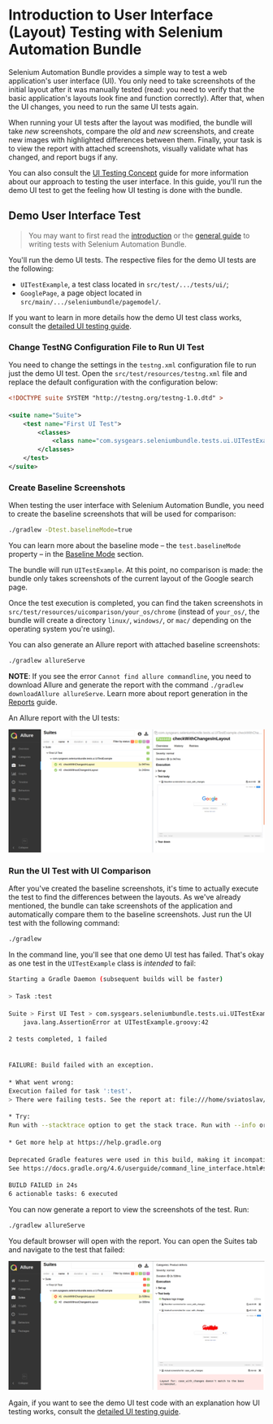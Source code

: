 # Introduction to User Interface (Layout) Testing with Selenium Automation Bundle

Selenium Automation Bundle provides a simple way to test a web application's user interface (UI). You only need to take
screenshots of the initial layout after it was manually tested (read: you need to verify that the basic application's
layouts look fine and function correctly). After that, when the UI changes, you need to run the same UI tests again.

When running your UI tests after the layout was modified, the bundle will take _new_ screenshots, compare the _old_ and
_new_ screenshots, and create new images with highlighted differences between them. Finally, your task is to view the
report with attached screenshots, visually validate what has changed, and report bugs if any.

You can also consult the [UI Testing Concept] guide for more information about our approach to testing the user
interface. In this guide, you'll run the demo UI test to get the feeling how UI testing is done with the bundle.

## Demo User Interface Test

> You may want to first read the [introduction] or the [general guide] to writing tests with Selenium Automation Bundle.

You'll run the demo UI tests. The respective files for the demo UI tests are the following:

* `UITestExample`, a test class located in `src/test/.../tests/ui/`;
* `GooglePage`, a page object located in `src/main/.../seleniumbundle/pagemodel/`.

If you want to learn in more details how the demo UI test class works, consult the [detailed UI testing guide].

### Change TestNG Configuration File to Run UI Test

You need to change the settings in the `testng.xml` configuration file to run just the demo UI test. Open the
`src/test/resources/testng.xml` file and replace the default configuration with the configuration below:

```xml
<!DOCTYPE suite SYSTEM "http://testng.org/testng-1.0.dtd" >

<suite name="Suite">
    <test name="First UI Test">
        <classes>
            <class name="com.sysgears.seleniumbundle.tests.ui.UITestExample"/>
        </classes>
    </test>
</suite>
```

### Create Baseline Screenshots

When testing the user interface with Selenium Automation Bundle, you need to create the baseline screenshots that will
be used for comparison:

```bash
./gradlew -Dtest.baselineMode=true
```

You can learn more about the baseline mode &ndash; the `test.baselineMode` property &ndash; in the [Baseline Mode]
section.

The bundle will run `UITestExample`. At this point, no comparison is made: the bundle only takes screenshots of the
current layout of the Google search page.

Once the test execution is completed, you can find the taken screenshots in `src/test/resources/uicomparison/your_os/chrome`
(instead of `your_os/`, the bundle will create a directory `linux/`, `windows/`, or `mac/` depending on the operating
system you're using).

You can also generate an Allure report with attached baseline screenshots:

```bash
./gradlew allureServe
```

**NOTE**: If you see the error `Cannot find allure commandline`, you need to download Allure and generate the report
with the command `./gradlew downloadAllure allureServe`. Learn more about report generation in the [Reports] guide.

An Allure report with the UI tests:

<p align="center">
    <img src="./images/selenium-automation-bundle-demo-ui-test-baseline-mode.png"
         alt="Selenium Automation Bundle - report with screenshots after running first UI test in baseline mode" />
</p>

### Run the UI Test with UI Comparison

After you've created the baseline screenshots, it's time to actually execute the test to find the differences between
the layouts. As we've already mentioned, the bundle can take screenshots of the application and automatically compare
them to the baseline screenshots. Just run the UI test with the following command:

```bash
./gradlew
```

In the command line, you'll see that one demo UI test has failed. That's okay as one test in the `UITestExample` class
is _intended_ to fail:

```bash
Starting a Gradle Daemon (subsequent builds will be faster)

> Task :test

Suite > First UI Test > com.sysgears.seleniumbundle.tests.ui.UITestExample.checkWithChangesInLayout FAILED
    java.lang.AssertionError at UITestExample.groovy:42

2 tests completed, 1 failed


FAILURE: Build failed with an exception.

* What went wrong:
Execution failed for task ':test'.
> There were failing tests. See the report at: file:///home/sviatoslav/projects/selenium-automation-bundle/build/reports/tests/test/index.html

* Try:
Run with --stacktrace option to get the stack trace. Run with --info or --debug option to get more log output. Run with --scan to get full insights.

* Get more help at https://help.gradle.org

Deprecated Gradle features were used in this build, making it incompatible with Gradle 5.0.
See https://docs.gradle.org/4.6/userguide/command_line_interface.html#sec:command_line_warnings

BUILD FAILED in 24s
6 actionable tasks: 6 executed
```

You can now generate a report to view the screenshots of the test. Run:

```bash
./gradlew allureServe
```

You default browser will open with the report. You can open the Suites tab and navigate to the test that failed:

<p align="center">
    <img src="./images/selenium-automation-bundle-demo-ui-test-screenshots-dont-match.png"
         alt="Selenium Automation Bundle - Failed UI test, screenshots don't match" />
</p>

Again, if you want to see the demo UI test code with an explanation how UI testing works, consult the [detailed UI
testing guide].

[ui testing concept]: https://github.com/sysgears/selenium-automation-bundle/blob/docs/docs/fundamentals/UI%20Testing/UI%20Testing%20Concept.md
[introduction]: https://github.com/sysgears/selenium-automation-bundle/blob/docs/docs/Introduction%20to%20Writing%20Tests.md
[general guide]: https://github.com/sysgears/selenium-automation-bundle/blob/docs/docs/fundamentals/Writing%20Tests.md
[baseline mode]: https://github.com/sysgears/selenium-automation-bundle/blob/docs/docs/fundamentals/UI%20Testing/Baseline%20Mode.md
[reports]: https://github.com/sysgears/selenium-automation-bundle/blob/docs/docs/fundamentals/Reporting.md
[detailed UI testing guide]: https://github.com/sysgears/selenium-automation-bundle/blob/docs/docs/fundamentals/UI%20Testing/Detailed%20Guide%20on%20UI%20Testing.md
